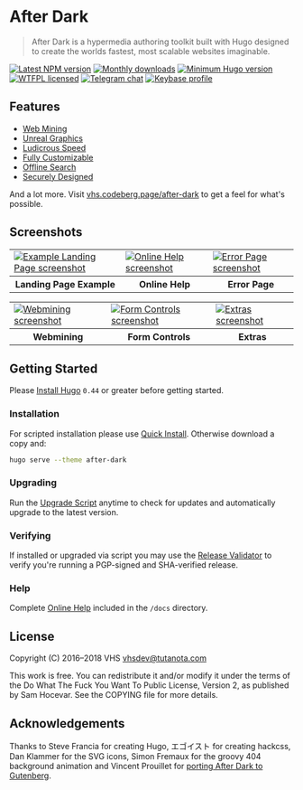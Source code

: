 # After Dark

> After Dark is a hypermedia authoring toolkit built with Hugo designed to create the worlds fastest, most scalable websites imaginable.

[![Latest NPM version](https://img.shields.io/npm/v/after-dark.svg?style=flat-square)](https://www.npmjs.com/package/after-dark)
[![Monthly downloads](https://img.shields.io/npm/dm/after-dark.svg?style=flat-square)](https://www.npmjs.com/package/after-dark)
[![Minimum Hugo version](https://img.shields.io/badge/hugo->%3D%200.44-FF4088.svg?style=flat-square)](https://gohugo.io)
[![WTFPL licensed](https://img.shields.io/npm/l/after-dark.svg?style=flat-square&longCache=true)](https://codeberg.org/vhs/after-dark/src/branch/master/COPYING)
[![Telegram chat](https://img.shields.io/badge/chat-telegram-32AFED.svg?style=flat-square&longCache=true)](https://t.me/vhs)
[![Keybase profile](https://img.shields.io/badge/pm-keybase-4c8eff.svg?style=flat-square&longCache=true)](https://keybase.io/vhs)

## Features

- [Web Mining](https://vhs.codeberg.page/after-dark/#feature-mining)
- [Unreal Graphics](https://vhs.codeberg.page/after-dark/#feature-graphics)
- [Ludicrous Speed](https://vhs.codeberg.page/after-dark/#feature-speed)
- [Fully Customizable](https://vhs.codeberg.page/after-dark/#feature-customize)
- [Offline Search](https://vhs.codeberg.page/after-dark/#feature-search)
- [Securely Designed](https://vhs.codeberg.page/after-dark/#feature-security)

And a lot more. Visit [vhs.codeberg.page/after-dark](https://vhs.codeberg.page/after-dark) to get a feel for what's possible.

## Screenshots

<table role="presentation">
  <tr>
    <td>
      <a target="_blank" href="https://vhs.codeberg.page/after-dark/images/screenshots/example-landing-page-fs8.png">
        <img alt="Example Landing Page screenshot" src="https://vhs.codeberg.page/after-dark/images/screenshots/example-landing-page-fs8.png">
      </a>
    </td>
    <td>
      <a target="_blank" href="https://vhs.codeberg.page/after-dark/images/screenshots/feature-online-help-fs8.png">
        <img alt="Online Help screenshot" src="https://vhs.codeberg.page/after-dark/images/screenshots/feature-online-help-fs8.png">
      </a>
    </td>
    <td>
      <a target="_blank" href="https://vhs.codeberg.page/after-dark/images/screenshots/feature-error-page-fs8.png">
        <img alt="Error Page screenshot" src="https://vhs.codeberg.page/after-dark/images/screenshots/feature-error-page-fs8.png">
      </a>
    </td>
  </tr>
  <tr>
    <th scope="col">Landing Page Example</th>
    <th scope="col">Online Help</th>
    <th scope="col">Error Page</th>
  </tr>
</table>

<table role="presentation">
  <tr>
    <td>
      <a target="_blank" href="https://vhs.codeberg.page/after-dark/images/screenshots/module-toxic-swamp-fs8.png">
        <img alt="Webmining screenshot" src="https://vhs.codeberg.page/after-dark/images/screenshots/module-toxic-swamp-fs8.png">
      </a>
    </td>
    <td>
      <a target="_blank" href="https://vhs.codeberg.page/after-dark/images/screenshots/shortcode-button-fs8.png">
        <img alt="Form Controls screenshot" src="https://vhs.codeberg.page/after-dark/images/screenshots/shortcode-button-fs8.png">
      </a>
    </td>
    <td>
      <a target="_blank" href="https://vhs.codeberg.page/after-dark/images/screenshots/extra-high-tea-fs8.png">
        <img alt="Extras screenshot" src="https://vhs.codeberg.page/after-dark/images/screenshots/extra-high-tea-fs8.png">
      </a>
    </td>
  </tr>
  <tr>
    <th scope="col">Webmining</th>
    <th scope="col">Form Controls</th>
    <th scope="col">Extras</th>
  </tr>
</table>

## Getting Started

Please [Install Hugo](https://gohugo.io/getting-started/installing) `0.44` or greater before getting started.

### Installation

For scripted installation please use [Quick Install](https://vhs.codeberg.page/after-dark/feature/quick-install/). Otherwise download a copy and:

```sh
hugo serve --theme after-dark
```

### Upgrading

Run the [Upgrade Script](https://vhs.codeberg.page/after-dark/feature/upgrade-script/) anytime to check for updates and automatically upgrade to the latest version.

### Verifying

If installed or upgraded via script you may use the [Release Validator](https://vhs.codeberg.page/after-dark/validate/) to verify you're running a PGP-signed and SHA-verified release.

### Help

Complete [Online Help](https://vhs.codeberg.page/after-dark/feature/online-help/) included in the `/docs` directory.

## License

Copyright (C) 2016–2018 VHS <vhsdev@tutanota.com>

This work is free. You can redistribute it and/or modify it under the
terms of the Do What The Fuck You Want To Public License, Version 2,
as published by Sam Hocevar. See the COPYING file for more details.

## Acknowledgements

Thanks to Steve Francia for creating Hugo, エゴイスト for creating hackcss, Dan Klammer for the SVG icons, Simon Fremaux for the groovy 404 background animation and Vincent Prouillet for [porting After Dark to Gutenberg](https://www.getgutenberg.io/themes/after-dark/).
